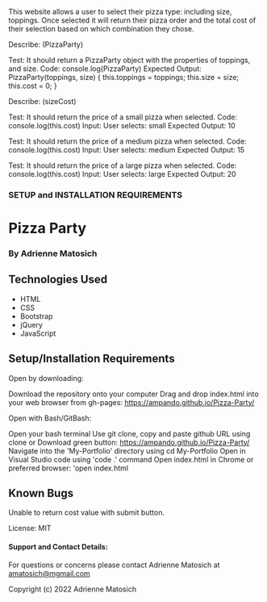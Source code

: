 This website allows a user to select their pizza type: including size, toppings. Once selected it will return their pizza order and the total cost of their selection based on which combination they chose. 

Describe: (PizzaParty)

Test: It should return a PizzaParty object with the properties of toppings, and size.
Code: console.log(PizzaParty)
Expected Output: PizzaParty(toppings, size) { 
    this.toppings = toppings;
    this.size = size; 
    this.cost = 0;
  } 

Describe: (sizeCost)

Test: It should return the price of a small pizza when selected. 
Code: console.log(this.cost)
Input: User selects: small
Expected Output: 10

Test: It should return the price of a medium pizza when selected. 
Code: console.log(this.cost)
Input: User selects: medium
Expected Output: 15

Test: It should return the price of a large pizza when selected. 
Code: console.log(this.cost)
Input: User selects: large
Expected Output: 20



### SETUP and INSTALLATION REQUIREMENTS

# Pizza Party 
### By Adrienne Matosich

## Technologies Used
* HTML
* CSS
* Bootstrap
* jQuery
* JavaScript

## Setup/Installation Requirements
Open by downloading:

Download the repository onto your computer
Drag and drop index.html into your web browser from gh-pages: https://ampando.github.io/Pizza-Party/

Open with Bash/GitBash:

Open your bash terminal
Use git clone, copy and paste github URL using clone or
Download green button: https://ampando.github.io/Pizza-Party/
Navigate into the 'My-Portfolio' directory using cd My-Portfolio
Open in Visual Studio code using 'code .' command
Open index.html in Chrome or preferred browser: 'open index.html

## Known Bugs
Unable to return cost value with submit button. 

License:
MIT

#### Support and Contact Details:

For questions or concerns please contact Adrienne Matosich at amatosich@mgmail.com

Copyright (c) 2022 Adrienne Matosich